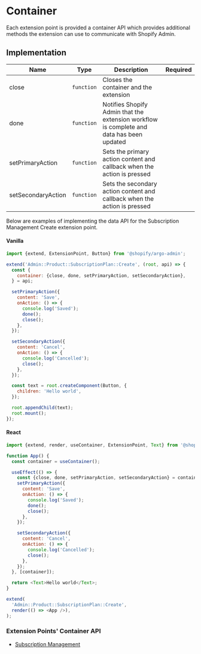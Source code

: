 # Container

Each extension point is provided a container API which provides additional methods the extension can use to communicate with Shopify Admin.

## Implementation

| Name               | Type       | Description                                                                              | Required |
| ------------------ | ---------- | ---------------------------------------------------------------------------------------- | -------- |
| close              | `function` | Closes the container and the extension                                                   |          |
| done               | `function` | Notifies Shopify Admin that the extension workflow is complete and data has been updated |          |
| setPrimaryAction   | `function` | Sets the primary action content and callback when the action is pressed                  |          |
| setSecondaryAction | `function` | Sets the secondary action content and callback when the action is pressed                |          |

Below are examples of implementing the data API for the Subscription Management Create extension point.

#### Vanilla

```js
import {extend, ExtensionPoint, Button} from '@shopify/argo-admin';

extend('Admin::Product::SubscriptionPlan::Create', (root, api) => {
  const {
    container: {close, done, setPrimaryAction, setSecondaryAction},
  } = api;

  setPrimaryAction({
    content: 'Save',
    onAction: () => {
      console.log('Saved');
      done();
      close();
    },
  });

  setSecondaryAction({
    content: 'Cancel',
    onAction: () => {
      console.log('Cancelled');
      close();
    },
  });

  const text = root.createComponent(Button, {
    children: 'Hello world',
  });

  root.appendChild(text);
  root.mount();
});
```

#### React

```js
import {extend, render, useContainer, ExtensionPoint, Text} from '@shopify/argo-admin-react';

function App() {
  const container = useContainer();

  useEffect(() => {
    const {close, done, setPrimaryAction, setSecondaryAction} = container;
    setPrimaryAction({
      content: 'Save',
      onAction: () => {
        console.log('Saved');
        done();
        close();
      },
    });

    setSecondaryAction({
      content: 'Cancel',
      onAction: () => {
        console.log('Cancelled');
        close();
      },
    });
  }, [container]);

  return <Text>Hello world</Text>;
}

extend(
  'Admin::Product::SubscriptionPlan::Create',
  render(() => <App />),
);
```

### Extension Points' Container API

- [Subscription Management](../ExtensionPoints/SubscriptionManagement/README.md#container-api)
